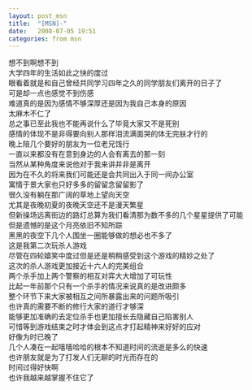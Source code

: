 ```yaml
---
layout: post_msn
title:  "[MSN]-"
date:   2008-07-05 19:51
categories: from msn
---
```

想不到啊想不到  
大学四年的生活如此之快的度过  
眼看着就是和自己曾经共同学习四年之久的同学朋友们离开的日子了  
可是却一点也感觉不到伤感  
难道真的是因为感情不够深厚还是因为我自己本身的原因  
太麻木不仁了  
总之事已至此我也不能再说什么了毕竟大家又不是死别  
感情的体现不是非得要向别人那样泪流满面哭的体无完肤才行的  
 晚上陪几个要好的朋友为一位老兄饯行  
一直以来都没有在意到身边的人会有离去的那一刻  
当然从某种角度来说他对于我来讲并非是离开  
因为在不久的将来我们可能还是会共同出入于同一间办公室  
寓情于景大家也只好多多的留留念留留影了  
 很久没有躺在那广阔的草地上望向天空  
尤其是夜晚初夏的夜晚天空还不是漫天繁星  
但新操场远离街边的路灯总算为我们看清那为数不多的几个星星提供了可能  
但是遗憾的是这个月亮依旧不知所踪  
 黑黑的夜空下几个人围坐一圈能够做的想必也不多了  
这是我第二次玩杀人游戏  
尽管在四轮嬉笑中度过但是还是稍稍感受到这个游戏的精妙之处了  
这次的杀人游戏更加接近十六人的完美组合  
两个杀手加上两个警察的相互对弈大大增加了可玩性  
比起一年前那个只有一个杀手的情况来说真的是改进颇多  
整个环节下来大家被相互之间所暴露出来的问题所吸引  
也许真的需要不断的修行大家的道行才够深  
能够更加准确的去定位杀手也更加擅长去隐藏自己陷害别人  
 可惜等到游戏结束之时才体会到这点才打起精神来好好的应对  
好像为时已晚了  
几个人凑在一起嘻嘻哈哈的根本不知道时间的流逝是多么的快速  
也许朋友就是为了打发人们无聊的时光而存在的  
时间过得好快啊  
也许我越来越掌握不住它了  